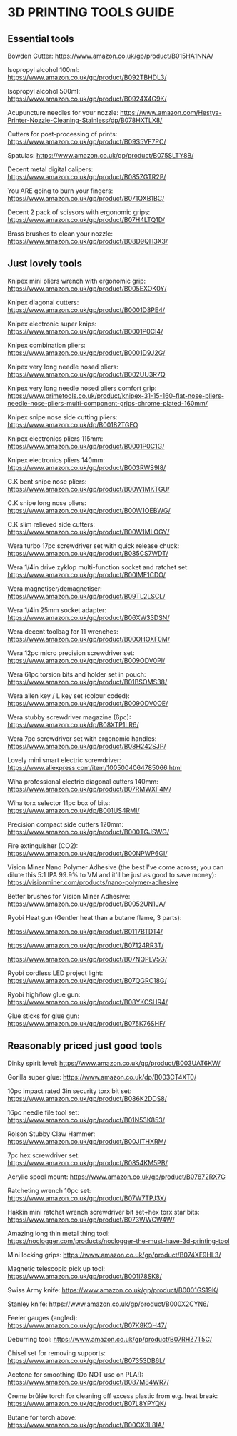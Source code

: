# 3D PRINTING TOOLS GUIDE

## Essential tools

Bowden Cutter: https://www.amazon.co.uk/gp/product/B015HA1NNA/

Isopropyl alcohol 100ml: https://www.amazon.co.uk/gp/product/B092TBHDL3/

Isopropyl alcohol 500ml: https://www.amazon.co.uk/gp/product/B0924X4G9K/

Acupuncture needles for your nozzle: https://www.amazon.com/Hestya-Printer-Nozzle-Cleaning-Stainless/dp/B078HXTLX8/

Cutters for post-processing of prints: https://www.amazon.co.uk/gp/product/B09S5VF7PC/

Spatulas: https://www.amazon.co.uk/gp/product/B075SLTY8B/

Decent metal digital calipers: https://www.amazon.co.uk/gp/product/B085ZGTR2P/

You ARE going to burn your fingers: https://www.amazon.co.uk/gp/product/B071QXB1BC/

Decent 2 pack of scissors with ergonomic grips: https://www.amazon.co.uk/gp/product/B07H4LTQ1D/

Brass brushes to clean your nozzle: https://www.amazon.co.uk/gp/product/B08D9QH3X3/

## Just lovely tools

Knipex mini pliers wrench with ergonomic grip: https://www.amazon.co.uk/gp/product/B005EXOK0Y/

Knipex diagonal cutters: https://www.amazon.co.uk/gp/product/B0001D8PE4/

Knipex electronic super knips: https://www.amazon.co.uk/gp/product/B0001P0CI4/ 

Knipex combination pliers: https://www.amazon.co.uk/gp/product/B0001D9J2G/

Knipex very long needle nosed pliers: https://www.amazon.co.uk/gp/product/B002UU3R7Q

Knipex very long needle nosed pliers comfort grip: https://www.primetools.co.uk/product/knipex-31-15-160-flat-nose-pliers-needle-nose-pliers-multi-component-grips-chrome-plated-160mm/

Knipex snipe nose side cutting pliers: https://www.amazon.co.uk/dp/B00182TGFO

Knipex electronics pliers 115mm: https://www.amazon.co.uk/gp/product/B0001P0C1G/

Knipex electronics pliers 140mm: https://www.amazon.co.uk/gp/product/B003RWS9I8/

C.K bent snipe nose pliers: https://www.amazon.co.uk/gp/product/B00W1MKTGU/

C.K snipe long nose pliers: https://www.amazon.co.uk/gp/product/B00W1OEBWG/

C.K slim relieved side cutters: https://www.amazon.co.uk/gp/product/B00W1MLOGY/

Wera turbo 17pc screwdriver set with quick release chuck: https://www.amazon.co.uk/gp/product/B085CS7WDT/

Wera 1/4in drive zyklop multi-function socket and ratchet set: https://www.amazon.co.uk/gp/product/B00IMF1CDO/

Wera magnetiser/demagnetiser: https://www.amazon.co.uk/gp/product/B09TL2LSCL/

Wera 1/4in 25mm socket adapter: https://www.amazon.co.uk/gp/product/B06XW33DSN/

Wera decent toolbag for 11 wrenches: https://www.amazon.co.uk/gp/product/B00OHOXF0M/

Wera 12pc micro precision screwdriver set: https://www.amazon.co.uk/gp/product/B009ODV0PI/

Wera 61pc torsion bits and holder set in pouch: https://www.amazon.co.uk/gp/product/B01BSOMS38/

Wera allen key / L key set (colour coded): https://www.amazon.co.uk/gp/product/B009ODV0OE/

Wera stubby screwdriver magazine (6pc): https://www.amazon.co.uk/dp/B08XTP1LR6/

Wera 7pc screwdriver set with ergonomic handles: https://www.amazon.co.uk/gp/product/B08H242SJP/

Lovely mini smart electric screwdriver: https://www.aliexpress.com/item/1005004064785066.html

Wiha professional electric diagonal cutters 140mm: https://www.amazon.co.uk/gp/product/B07RMWXF4M/

Wiha torx selector 11pc box of bits: https://www.amazon.co.uk/dp/B001US4RMI/

Precision compact side cutters 120mm: https://www.amazon.co.uk/gp/product/B000TGJSWG/

Fire extinguisher (CO2): https://www.amazon.co.uk/gp/product/B00NPWP6GI/

Vision Miner Nano Polymer Adhesive (the best I've come across; you can dilute this 5:1 IPA 99.9% to VM and it'll be just as good to save money): https://visionminer.com/products/nano-polymer-adhesive

Better brushes for Vision Miner Adhesive: https://www.amazon.co.uk/gp/product/B0052UN1JA/

Ryobi Heat gun (Gentler heat than a butane flame, 3 parts): 

https://www.amazon.co.uk/gp/product/B0117BTDT4/

https://www.amazon.co.uk/gp/product/B07124RR3T/ 

https://www.amazon.co.uk/gp/product/B07NQPLV5G/

Ryobi cordless LED project light: https://www.amazon.co.uk/gp/product/B07QGRC18G/

Ryobi high/low glue gun: https://www.amazon.co.uk/gp/product/B08YKCSHR4/

Glue sticks for glue gun: https://www.amazon.co.uk/gp/product/B075K76SHF/

## Reasonably priced just good tools

Dinky spirit level: https://www.amazon.co.uk/gp/product/B003UAT6KW/

Gorilla super glue: https://www.amazon.co.uk/dp/B003CT4XT0/

10pc impact rated 3in security torx bit set: https://www.amazon.co.uk/gp/product/B086K2DDS8/

16pc needle file tool set: https://www.amazon.co.uk/gp/product/B01N53K853/

Rolson Stubby Claw Hammer: https://www.amazon.co.uk/gp/product/B00JITHXRM/

7pc hex screwdriver set: https://www.amazon.co.uk/gp/product/B0854KM5PB/

Acrylic spool mount: https://www.amazon.co.uk/gp/product/B07872RX7G

Ratcheting wrench 10pc set: https://www.amazon.co.uk/gp/product/B07W7TPJ3X/

Hakkin mini ratchet wrench screwdriver bit set+hex torx star bits: https://www.amazon.co.uk/gp/product/B073WWCW4W/

Amazing long thin metal thing tool: https://noclogger.com/products/noclogger-the-must-have-3d-printing-tool

Mini locking grips: https://www.amazon.co.uk/gp/product/B074XF9HL3/

Magnetic telescopic pick up tool: https://www.amazon.co.uk/gp/product/B001I78SK8/

Swiss Army knife: https://www.amazon.co.uk/gp/product/B0001GS19K/ 

Stanley knife: https://www.amazon.co.uk/gp/product/B000X2CYN6/

Feeler gauges (angled): https://www.amazon.co.uk/gp/product/B07K8KQH47/

Deburring tool: https://www.amazon.co.uk/gp/product/B07RHZ7T5C/

Chisel set for removing supports: https://www.amazon.co.uk/gp/product/B07353DB6L/

Acetone for smoothing (Do NOT use on PLA!): https://www.amazon.co.uk/gp/product/B087M84WR7/

Creme brûlée torch for cleaning off excess plastic from e.g. heat break: https://www.amazon.co.uk/gp/product/B07L8YPYQK/

Butane for torch above: https://www.amazon.co.uk/gp/product/B00CX3L8IA/
